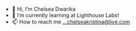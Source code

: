 - 👋 Hi, I’m Chelsea Dwarika
- 🌱 I’m currently learning at Lighthouse Labs!
- 📫 How to reach me ...chelseakristina@live.com

